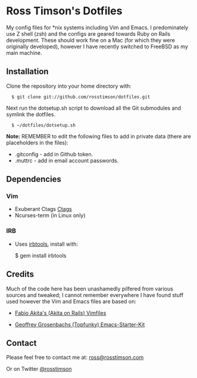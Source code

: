 Ross Timson's Dotfiles
=======================

My config files for *nix systems including Vim and Emacs.  I predominately use Z shell (zsh) and the configs are geared towards Ruby on Rails development.  These should work fine on a Mac (for which they were originally developed), however I have recently switched to FreeBSD as my main machine.

Installation
------------

Clone the repository into your home directory with:

      $ git clone git://github.com/rosstimson/dotfiles.git

Next run the dotsetup.sh script to download all the Git submodules and symlink the dotfiles.

      $ ~/dotfiles/dotsetup.sh
      
__Note:__ REMEMBER to edit the following files to add in private data (there are placeholders in the files):
  + .gitconfig - add in Github token.
  + .muttrc - add in email account passwords.
      
Dependencies
------------

### Vim
  + Exuberant Ctags [Ctags](http://ctags.sourceforge.net/ "Ctags")
  + Ncurses-term (in Linux only)

### IRB
  + Uses [irbtools](https://github.com/janlelis/irbtools), install with:

      $ gem install irbtools  

Credits
-------

Much of the code here has been unashamedly pilfered from various sources and tweaked; I cannot remember everywhere I have found stuff used however the Vim and Emacs files are based on:

+  [Fabio Akita's (Akita on Rails) Vimfiles](http://github.com/akitaonrails/vimfiles "Akita on Rails Vimfiles")

+  [Geoffrey Grosenbachs (Topfunky) Emacs-Starter-Kit](http://github.com/topfunky/emacs-starter-kit "Topfunky's Emacs-Starter-Kit")

Contact
-------

Please feel free to contact me at: <ross@rosstimson.com>

Or on Twitter [@rosstimson](http://twitter.com/rosstimson)
